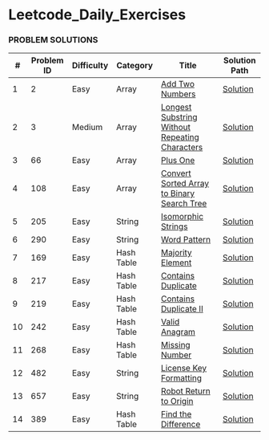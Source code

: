 # Leetcode_Daily_Exercises

### **PROBLEM SOLUTIONS**

| #  | Problem ID | Difficulty | Category   | Title                                                                                                                                   | Solution Path                                            |
|----|------------|-------------|-------------|-----------------------------------------------------------------------------------------------------------------------------------------|----------------------------------------------------------|
| 1  | 2          | Easy        | Array       | [Add Two Numbers](https://leetcode.com/problems/add-two-numbers/)                                                                       | [Solution](../master/src/easy/addTwoNumbers.java)        |
| 2  | 3          | Medium      | Array       | [Longest Substring Without Repeating Characters](https://leetcode.com/problems/longest-substring-without-repeating-characters/description/) | [Solution](../master/src/medium/longestSubString.java)   |
| 3  | 66         | Easy        | Array       | [Plus One](https://leetcode.com/problems/plus-one/description/)                                                                         | [Solution](../master/src/easy/plusOne.java)              |
| 4  | 108        | Easy        | Array       | [Convert Sorted Array to Binary Search Tree](https://leetcode.com/problems/convert-sorted-array-to-binary-search-tree/description/)     | [Solution](../master/src/easy/convertSortedArray.java)   |
| 5  | 205        | Easy        | String      | [Isomorphic Strings](https://leetcode.com/problems/isomorphic-strings/description/)                                                     | [Solution](../master/src/easy/isomorphicString.java)     |
| 6  | 290        | Easy        | String      | [Word Pattern](https://leetcode.com/problems/word-pattern/description/)                                                                 | [Solution](../master/src/easy/wordPattern.java)          |
| 7  | 169        | Easy        | Hash Table  | [Majority Element](https://leetcode.com/problems/majority-element/description/)                                                         | [Solution](../master/src/easy/majorityElement.java)      |
| 8  | 217        | Easy        | Hash Table  | [Contains Duplicate](https://leetcode.com/problems/contains-duplicate/description/)                                                     | [Solution](../master/src/easy/containsDuplicate.java)    |
| 9  | 219        | Easy        | Hash Table  | [Contains Duplicate II](https://leetcode.com/problems/contains-duplicate-ii/description/)                                               | [Solution](../master/src/easy/containsDuplicateII.java)  |
| 10 | 242        | Easy        | Hash Table  | [Valid Anagram](https://leetcode.com/problems/valid-anagram/description/)                                                               | [Solution](../master/src/easy/validAnagram.java)         |
| 11 | 268        | Easy        | Hash Table  | [Missing Number](https://leetcode.com/problems/missing-number/description/)                                                             | [Solution](../master/src/easy/missingNumber.java)        |
| 12 | 482        | Easy        | String      | [License Key Formatting](https://leetcode.com/problems/license-key-formatting/description/)                                             | [Solution](../master/src/easy/licenseKeyFormatting.java) |
| 13 | 657        | Easy        | String      | [Robot Return to Origin](https://leetcode.com/problems/robot-return-to-origin/description/)                                             | [Solution](../master/src/easy/robotReturnToOrigin.java)  |
| 14 | 389        | Easy        | Hash Table  | [Find the Difference](https://leetcode.com/problems/find-the-difference/description/)                                                   | [Solution](../master/src/easy/findTheDifference.java)    |
